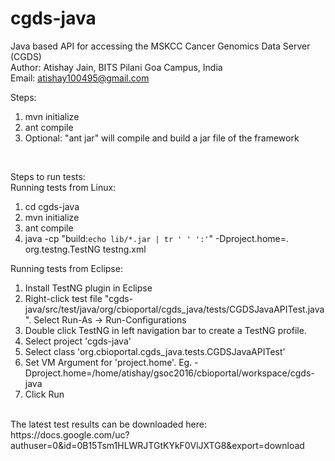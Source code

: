 # cgds-java
Java based API for accessing the MSKCC Cancer Genomics Data Server (CGDS) <br> 
Author: Atishay Jain, BITS Pilani Goa Campus, India <br>
Email: atishay100495@gmail.com <br>

Steps: <br>
1. mvn initialize <br>
2. ant compile <br>
3. Optional: "ant jar" will compile and build a jar file of the framework  <br>

<br>

Steps to run tests:  <br>
Running tests from Linux: <br>
1. cd cgds-java <br>
2. mvn initialize <br>
3. ant compile <br>
4. java -cp "build:`echo lib/*.jar | tr ' ' ':'`" -Dproject.home=. org.testng.TestNG testng.xml  <br>

Running tests from Eclipse: <br>
1. Install TestNG plugin in Eclipse  <br>
2. Right-click test file "cgds-java/src/test/java/org/cbioportal/cgds_java/tests/CGDSJavaAPITest.java". Select Run-As -> Run-Configurations  <br>
3. Double click TestNG in left navigation bar to create a TestNG profile.  <br>
4. Select project 'cgds-java'  <br>
5. Select class 'org.cbioportal.cgds_java.tests.CGDSJavaAPITest'  <br>
6. Set VM Argument for 'project.home'. Eg. -Dproject.home=/home/atishay/gsoc2016/cbioportal/workspace/cgds-java  <br>
7. Click Run  <br>
<br>
The latest test results can be downloaded here: <br>
https://docs.google.com/uc?authuser=0&id=0B15Tsm1HLWRJTGtKYkF0VlJXTG8&export=download 
<br>

